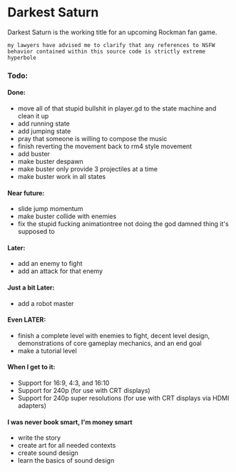 # Darkest Saturn
Darkest Saturn is the working title for an upcoming Rockman fan game.

`my lawyers have advised me to clarify that any references to NSFW behavior contained within this source code is strictly extreme hyperbole` 

### Todo:
#### Done:
* move all of that stupid bullshit in player.gd to the state machine and clean it up
* add running state
* add jumping state
* pray that someone is willing to compose the music
* finish reverting the movement back to rm4 style movement
* add buster
* make buster despawn
* make buster only provide 3 projectiles at a time
* make buster work in all states
#### Near future:
* slide jump momentum
* make buster collide with enemies
* fix the stupid fucking animationtree not doing the god damned thing it's supposed to
#### Later:
* add an enemy to fight
* add an attack for that enemy
#### Just a bit Later:
* add a robot master
#### Even LATER:
* finish a complete level with enemies to fight, decent level design, demonstrations of core gameplay mechanics, and an end goal
* make a tutorial level
#### When I get to it:
* Support for 16:9, 4:3, and 16:10
* Support for 240p (for use with CRT displays)
* Support for 240p super resolutions (for use with CRT displays via HDMI adapters)
#### I was never book smart, I'm money smart
* write the story
* create art for all needed contexts
* create sound design
* learn the basics of sound design
